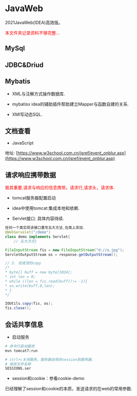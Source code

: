 # JavaWeb

2021JavaWeb(IDEA)高效版。

<font color=red>本文件夹记录资料不够完整...</font>

## MySql

## JDBC&Driud

## Mybatis

- XML与注解方式操作数据库.

- mybatisx idea的辅助插件帮助建立Mapper与函数自建的关系.

- XMl写动态SQL.

## 文档查看

- JavaScript

地址: [https://www.w3school.com.cn/jsref/event_onblur.asp](https://www.w3school.com.cn/jsref/event_onblur.asp)

## 请求响应携带数据

<font color=red> 极其重要,请求与响应的信息携带。请求行,请求头，请求体.</font>

- tomcat服务器配置启动

- idea中使用tomcat:集成本地和依赖.

- Servlet接口: 具体内容待续.

```java
任何一个类实现该接口重写五大方法,在类上添加.
@WebServelet("/demo")
class demo implements Servlet{
    // 五大方式}

FileInputStream fis = new FileInputStream("d://a.jpg");
ServletOutputStream os = response.getOutputStream();

// 3. 完成流的copy
/*
* byte[] buff = new byte[1024];
* int len = 0;
* while ((len = fis.read(buff))!= -1){
* os.write(buff,0,len);
* }
*/

IOUtils.copy(fis, os);
fis.close();
```



## 会话共享信息

- 启动服务

```bash
# 命令行启动服务
mvn tomcat7:run

# ctrl+c关闭服务，服务器会保存session到服务器.
# 保存文件名称
SESSIONS.ser
```

- session和cookie：参看cookie-demo

已经理解了session和cookie的本质，发送请求的在web的常用参数.




